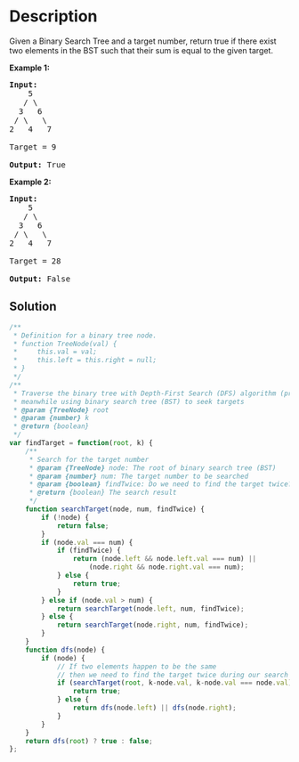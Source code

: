 # Description

Given a Binary Search Tree and a target number, return true if there exist two elements in the BST such that their sum is equal to the given target.

**Example 1:**
<pre>
<b>Input:</b> 
    5
   / \
  3   6
 / \   \
2   4   7<br>
Target = 9<br>
<b>Output:</b> True
</pre>

**Example 2:**
<pre>
<b>Input:</b> 
    5
   / \
  3   6
 / \   \
2   4   7<br>
Target = 28<br>
<b>Output:</b> False
</pre>

## Solution
```javascript
/**
 * Definition for a binary tree node.
 * function TreeNode(val) {
 *     this.val = val;
 *     this.left = this.right = null;
 * }
 */
/**
 * Traverse the binary tree with Depth-First Search (DFS) algorithm (preorder)
 * meanwhile using binary search tree (BST) to seek targets
 * @param {TreeNode} root
 * @param {number} k
 * @return {boolean}
 */
var findTarget = function(root, k) {
    /** 
     * Search for the target number
     * @param {TreeNode} node: The root of binary search tree (BST)
     * @param {number} num: The target number to be searched
     * @param {boolean} findTwice: Do we need to find the target twice?
     * @return {boolean} The search result
     */
    function searchTarget(node, num, findTwice) {
        if (!node) {
            return false;
        }
        if (node.val === num) {
            if (findTwice) {
                return (node.left && node.left.val === num) ||
                    (node.right && node.right.val === num);
            } else {
                return true;
            }
        } else if (node.val > num) {
            return searchTarget(node.left, num, findTwice);
        } else {
            return searchTarget(node.right, num, findTwice);
        }
    }
    function dfs(node) {
        if (node) {
            // If two elements happen to be the same
            // then we need to find the target twice during our search
            if (searchTarget(root, k-node.val, k-node.val === node.val)) {
                return true;
            } else {
                return dfs(node.left) || dfs(node.right);
            }
        }
    }
    return dfs(root) ? true : false;
};
```
